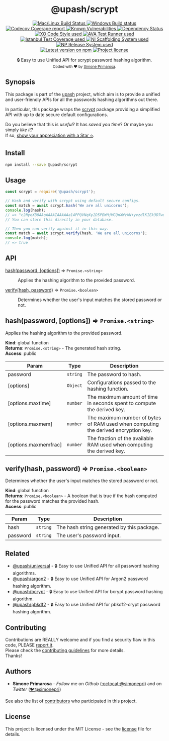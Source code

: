 <h1 align="center">
  <b>@upash/scrypt</b>
</h1>
<p align="center">
  <!-- CI - TravisCI -->
  <a href="https://travis-ci.org/simonepri/upash-scrypt">
    <img src="https://img.shields.io/travis/simonepri/upash-scrypt/master.svg?label=MacOS%20%26%20Linux" alt="Mac/Linux Build Status" />
  </a>
  <!-- CI - AppVeyor -->
  <a href="https://ci.appveyor.com/project/simonepri/upash-scrypt">
    <img src="https://img.shields.io/appveyor/ci/simonepri/upash-scrypt/master.svg?label=Windows" alt="Windows Build status" />
  </a>
  <!-- Coverage - Codecov -->
  <a href="https://codecov.io/gh/simonepri/upash-scrypt">
    <img src="https://img.shields.io/codecov/c/github/simonepri/upash-scrypt/master.svg" alt="Codecov Coverage report" />
  </a>
  <!-- DM - Snyk -->
  <a href="https://snyk.io/test/github/simonepri/upash-scrypt?targetFile=package.json">
    <img src="https://snyk.io/test/github/simonepri/upash-scrypt/badge.svg?targetFile=package.json" alt="Known Vulnerabilities" />
  </a>
  <!-- DM - David -->
  <a href="https://david-dm.org/simonepri/upash-scrypt">
    <img src="https://david-dm.org/simonepri/upash-scrypt/status.svg" alt="Dependency Status" />
  </a>

  <br/>

  <!-- Code Style - XO-Prettier -->
  <a href="https://github.com/xojs/xo">
    <img src="https://img.shields.io/badge/code_style-XO+Prettier-5ed9c7.svg" alt="XO Code Style used" />
  </a>
  <!-- Test Runner - AVA -->
  <a href="https://github.com/avajs/ava">
    <img src="https://img.shields.io/badge/test_runner-AVA-fb3170.svg" alt="AVA Test Runner used" />
  </a>
  <!-- Test Coverage - Istanbul -->
  <a href="https://github.com/istanbuljs/nyc">
    <img src="https://img.shields.io/badge/test_coverage-NYC-fec606.svg" alt="Istanbul Test Coverage used" />
  </a>
  <!-- Init - ni -->
  <a href="https://github.com/simonepri/ni">
    <img src="https://img.shields.io/badge/initialized_with-ni-e74c3c.svg" alt="NI Scaffolding System used" />
  </a>
  <!-- Release - np -->
  <a href="https://github.com/sindresorhus/np">
    <img src="https://img.shields.io/badge/released_with-np-6c8784.svg" alt="NP Release System used" />
  </a>

  <br/>

  <!-- Version - npm -->
  <a href="https://www.npmjs.com/package/@upash/scrypt">
    <img src="https://img.shields.io/npm/v/@upash/scrypt.svg" alt="Latest version on npm" />
  </a>
  <!-- License - MIT -->
  <a href="https://github.com/simonepri/upash-scrypt/tree/master/license">
    <img src="https://img.shields.io/github/license/simonepri/upash-scrypt.svg" alt="Project license" />
  </a>
</p>
<p align="center">
  🔒 Easy to use Unified API for scrypt password hashing algorithm.

  <br/>

  <sub>
    Coded with ❤️ by <a href="#authors">Simone Primarosa</a>.
  </sub>
</p>

## Synopsis
This package is part of the [upash][upash] project,
which aim is to provide a unified and user-friendly APIs for all the passwords
hashing algorithms out there.  

In particular, this package wraps the [scrypt][npm:scrypt]
package providing a simplified API with up to date secure default configurations.

Do you believe that this is *useful*?
It has *saved you time*?
Or maybe you simply *like it*?  
If so, [show your appreciation with a Star ⭐️][start].

## Install
```bash
npm install --save @upash/scrypt
```

## Usage
```js
const scrypt = require('@upash/scrypt');

// Hash and verify with scrypt using default secure configs.
const match = await scrypt.hash('We are all unicorns');
console.log(hash);
// => "c2NyeXB0AAoAAAAIAAAAAa14PPQVNqXy2D5PBWHjMGQnXWzWN+yvzdlKIEk3D7wdDUk59jRL4djGGZxCW1IvFFM32xjW3m3cEQ9FKyGNc5HEGm/cbx2RH9yLHA5LniGq"
// You can store this directly in your database.

// Then you can verify against it in this way.
const match = await scrypt.verify(hash, 'We are all unicorns');
console.log(match);
// => true
```

## API
<dl>
<dt><a href="#hash">hash(password, [options])</a> ⇒ <code>Promise.&lt;string&gt;</code></dt>
<dd><p>Applies the hashing algorithm to the provided password.</p>
</dd>
<dt><a href="#verify">verify(hash, password)</a> ⇒ <code>Promise.&lt;boolean&gt;</code></dt>
<dd><p>Determines whether the user&#39;s input matches the stored password or not.</p>
</dd>
</dl>

<a name="hash"></a>

## hash(password, [options]) ⇒ <code>Promise.&lt;string&gt;</code>
Applies the hashing algorithm to the provided password.

**Kind**: global function  
**Returns**: <code>Promise.&lt;string&gt;</code> - The generated hash string.  
**Access**: public  

| Param | Type | Description |
| --- | --- | --- |
| password | <code>string</code> | The password to hash. |
| [options] | <code>Object</code> | Configurations passed to the hashing function. |
| [options.maxtime] | <code>number</code> | The maximum amount of time in seconds spent to compute the derived key. |
| [options.maxmem] | <code>number</code> | The maximum number of bytes of RAM used when computing the derived encryption key. |
| [options.maxmemfrac] | <code>number</code> | The fraction of the available RAM used when computing the derived key. |

<a name="verify"></a>

## verify(hash, password) ⇒ <code>Promise.&lt;boolean&gt;</code>
Determines whether the user's input matches the stored password or not.

**Kind**: global function  
**Returns**: <code>Promise.&lt;boolean&gt;</code> - A boolean that is true if the hash computed for
the password matches the provided hash.  
**Access**: public  

| Param | Type | Description |
| --- | --- | --- |
| hash | <code>string</code> | The hash string generated by this package. |
| password | <code>string</code> | The user's password input. |

## Related
- [@upash/universal][universal] -
🔒 Easy to use Unified API for all password hashing algorithms.
- [@upash/argon2][argon2] -
🔒 Easy to use Unified API for Argon2 password hashing algorithm.
- [@upash/bcrypt][bcrypt] -
🔒 Easy to use Unified API for bcrypt password hashing algorithm.
- [@upash/pbkdf2][pbkdf2] -
🔒 Easy to use Unified API for pbkdf2-crypt password hashing algorithm.

## Contributing
Contributions are REALLY welcome and if you find a security flaw in this code,
PLEASE [report it][new issue].  
Please check the [contributing guidelines][contributing] for more details.  
Thanks!

## Authors
- **Simone Primarosa** - *Follow* me on
*Github* ([:octocat:@simonepri][github:simonepri]) and on
*Twitter* ([🐦@simonepri][twitter:simonepri])

See also the list of [contributors][contributors] who participated in this project.

## License
This project is licensed under the MIT License - see the [license][license] file for details.

<!-- Links -->
[upash]: https://github.com/simonepri/upash-scrypt

[start]: https://github.com/simonepri/upash-scrypt#start-of-content
[new issue]: https://github.com/simonepri/upash-scrypt/issues/new
[contributors]: https://github.com/simonepri/upash-scrypt/contributors

[license]: https://github.com/simonepri/upash-scrypt/tree/master/license
[contributing]: https://github.com/simonepri/upash-scrypt/tree/master/.github/contributing.m

[universal]: https://github.com/simonepri/upash-universal
[argon2]: https://github.com/simonepri/upash-argon2
[bcrypt]: https://github.com/simonepri/upash-bcrypt
[pbkdf2]: https://github.com/simonepri/upash-pbkdf2d

[npm:scrypt]: https://www.npmjs.com/package/scrypt

[github:simonepri]: https://github.com/simonepri
[twitter:simonepri]: http://twitter.com/intent/user?screen_name=simoneprimarosa
